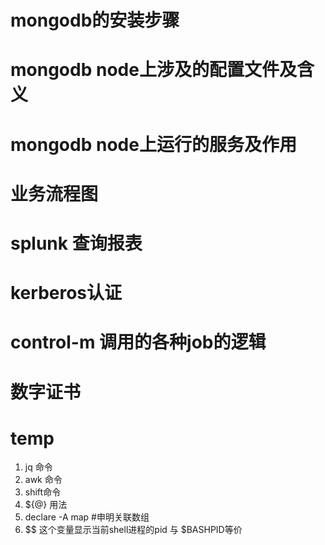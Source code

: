 # mongodb的安装步骤
# mongodb node上涉及的配置文件及含义
# mongodb node上运行的服务及作用
# 业务流程图
# splunk 查询报表
# kerberos认证
# control-m 调用的各种job的逻辑
# 数字证书


# temp
1. jq 命令
2. awk 命令
3. shift命令
4. ${@} 用法
5. declare -A map #申明关联数组
6. $$ 这个变量显示当前shell进程的pid 与 $BASHPID等价
